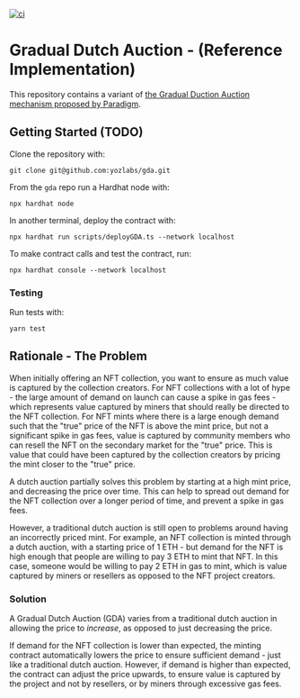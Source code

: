 [![ci](https://github.com/yozlabs/gda/actions/workflows/run_tests.yml/badge.svg)](https://github.com/yozlabs/gda/actions/workflows/run_tests.yml)

# Gradual Dutch Auction - (Reference Implementation)

This repository contains a variant of [the Gradual Duction Auction mechanism proposed by Paradigm](https://www.paradigm.xyz/2022/04/gda).

## Getting Started (TODO)

Clone the repository with:

```
git clone git@github.com:yozlabs/gda.git
```

From the `gda` repo run a Hardhat node with:

```
npx hardhat node
```

In another terminal, deploy the contract with:

```
npx hardhat run scripts/deployGDA.ts --network localhost
```

To make contract calls and test the contract, run:

```
npx hardhat console --network localhost
```

### Testing

Run tests with:

```
yarn test
```

## Rationale - The Problem

When initially offering an NFT collection, you want to ensure as much value is captured by the collection creators. For NFT collections with a lot of hype - the large amount of demand on launch can cause a spike in gas fees - which represents value captured by miners that should really be directed to the NFT collection. For NFT mints where there is a large enough demand such that the "true" price of the NFT is above the mint price, but not a significant spike in gas fees, value is captured by community members who can resell the NFT on the secondary market for the "true" price. This is value that could have been captured by the collection creators by pricing the mint closer to the "true" price.

A dutch auction partially solves this problem by starting at a high mint price, and decreasing the price over time. This can help to spread out demand for the NFT collection over a longer period of time, and prevent a spike in gas fees.

However, a traditional dutch auction is still open to problems around having an incorrectly priced mint. For example, an NFT collection is minted through a dutch auction, with a starting price of 1 ETH - but demand for the NFT is high enough that people are willing to pay 3 ETH to mint that NFT. In this case, someone would be willing to pay 2 ETH in gas to mint, which is value captured by miners or resellers as opposed to the NFT project creators.

### Solution

A Gradual Dutch Auction (GDA) varies from a traditional dutch auction in allowing the price to _increase_, as opposed to just decreasing the price.

If demand for the NFT collection is lower than expected, the minting contract automatically lowers the price to ensure sufficient demand - just like a traditional dutch auction. However, if demand is higher than expected, the contract can adjust the price upwards, to ensure value is captured by the project and not by resellers, or by miners through excessive gas fees.
